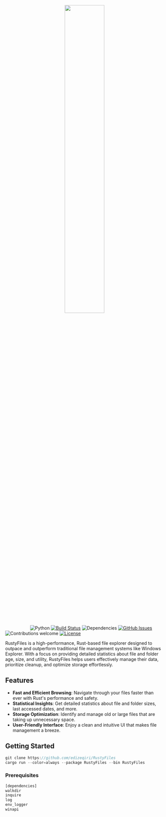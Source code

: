 <p align="center"><img width=50% src="https://github.com/edizeqiri/RustyFiles/assets/89740646/33d25f79-d0dd-4e7d-9a06-407fc123f588"></p>

&nbsp;&nbsp;&nbsp;&nbsp;&nbsp;&nbsp;&nbsp;&nbsp;&nbsp;&nbsp;&nbsp;&nbsp;&nbsp;&nbsp;&nbsp;&nbsp;&nbsp;&nbsp;&nbsp;
![Python](https://img.shields.io/badge/python-v3.6+-blue.svg)
[![Build Status](https://travis-ci.org/anfederico/clairvoyant.svg?branch=master)](https://travis-ci.org/edizeqiri/RustyFiles)
![Dependencies](https://img.shields.io/badge/dependencies-up%20to%20date-brightgreen.svg)
[![GitHub Issues](https://img.shields.io/github/issues/anfederico/clairvoyant.svg)](https://github.com/edizeqiri/RustyFiles/issues)
![Contributions welcome](https://img.shields.io/badge/contributions-welcome-orange.svg)
[![License](https://img.shields.io/badge/license-MIT-blue.svg)](https://opensource.org/licenses/MIT)

RustyFiles is a high-performance, Rust-based file explorer designed to outpace and outperform traditional file management systems like Windows Explorer. With a focus on providing detailed statistics about file and folder age, size, and utility, RustyFiles helps users effectively manage their data, prioritize cleanup, and optimize storage effortlessly.

## Features

- **Fast and Efficient Browsing**: Navigate through your files faster than ever with Rust's performance and safety.
- **Statistical Insights**: Get detailed statistics about file and folder sizes, last accessed dates, and more.
- **Storage Optimization**: Identify and manage old or large files that are taking up unnecessary space.
- **User-Friendly Interface**: Enjoy a clean and intuitive UI that makes file management a breeze.

## Getting Started

```rust
git clone https://github.com/edizeqiri/RustyFiles
cargo run --color=always --package RustyFiles --bin RustyFiles 
```

### Prerequisites

```rust
[dependencies]
walkdir
inquire
log
env_logger
winapi 
```

